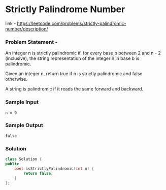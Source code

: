 # Strictly Palindrome Number

link - https://leetcode.com/problems/strictly-palindromic-number/description/

### Problem Statement - 

An integer n is strictly palindromic if, for every base b between 2 and n - 2 (inclusive), the string representation of the integer n in base b is palindromic.

Given an integer n, return true if n is strictly palindromic and false otherwise.

A string is palindromic if it reads the same forward and backward.

### Sample Input
```
n = 9
```
### Sample Output
```
false

```


### Solution

```cpp
class Solution {
public:
    bool isStrictlyPalindromic(int n) {
        return false;
    }
};
```